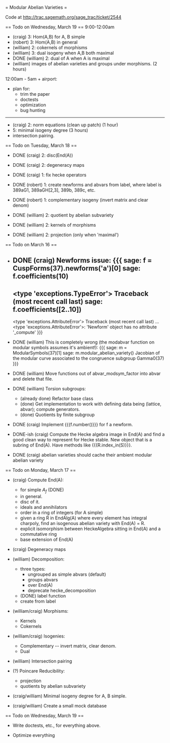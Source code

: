 = Modular Abelian Varieties =

Code at http://trac.sagemath.org/sage_trac/ticket/2544

== Todo on Wednesday, March 19 ==
9:00-12:00am
 * (craig)   3: Hom(A,B) for A, B simple
 * (robert)  3: Hom(A,B) in general
 * (william) 2: cokernels of morphisms
 * (william) 3: dual isogeny when A,B both maximal
 * DONE (william) 2: dual of A when A is maximal
 * (william) images of abelian varieties and groups under morphisms. (2 hours)

12:00am - 5am + airport:
 * plan for:
   * trim the paper
   * doctests
   * optimization
   * bug hunting


-------------------------------------------
 * (craig) 2: norm equations (clean up patch)  (1 hour)
 * 5: minimal isogeny degree    (3 hours)
 * intersection pairing. 

== Todo on Tuesday, March 18 ==

 * DONE (craig)   2: disc(End(A))
 * DONE (craig)   2: degeneracy maps
 * DONE (craig)   1: fix hecke operators

 * DONE (robert)  1: create newforms and abvars from label, where label is 389aG1, 389aGH[2,3], 389b, 389c, etc.
 * DONE (robert)  1: complementary isogeny (invert matrix and clear denom)

 * DONE (william) 2: quotient by abelian subvariety
 * DONE (william) 2: kernels of morphisms
 * DONE (william) 2: projection (only when 'maximal')



== Todo on March 16 ==

 * DONE (craig) Newforms issue:
   {{{
   sage: f = CuspForms(37).newforms('a')[0]
   sage: f.coefficients(10)
   ------------------------------------
   <type 'exceptions.TypeError'>             Traceback (most recent call last)
   sage: f.coefficients([2..10])
   ------------------------------------
   <type 'exceptions.AttributeError'>        Traceback (most recent call last)
   ...
   <type 'exceptions.AttributeError'>: 'Newform' object has no attribute '_compute'
   }}}

 * DONE (william) This is completely wrong (the modabvar function on modular symbols assumes it's ambient!):
   {{{
   sage: m = ModularSymbols(37)[1]
   sage: m.modular_abelian_variety()
   Jacobian of the modular curve associated to the congruence subgroup Gamma0(37)
   }}}

 * DONE (william) Move functions out of abvar_modsym_factor into abvar and delete that file. 

 * DONE (william) Torsion subgroups:
    * (already done) Refactor base class
    * (done) Get implementation to work with defining data being (lattice, abvar); compute generators. 
    * (done) Quotients by finite subgroup

 * DONE (craig) Implement {{{f.number()}}} for f a newform. 

 * DONE-ish (craig) Compute the Hecke algebra image in End(A) and find a good clean way to represent for Hecke stable.  New object that is a subring of End(A).   Have methods like {{{R.index_in(S)}}}.

 * DONE (craig) abelian varieties should cache their ambient modular abelian variety

== Todo on Monday, March 17 ==

 * (craig) Compute End(A):
     * for simple $A_f$ (DONE)
     * in general.
     * disc of it.
     * ideals and annihilators
     * order in a ring of integers (for A simple)
     * given a ring R in EndAlg(A) where every element has integral charpoly, find an isogenous abelian variety with End(A) = R.
     * explicit isomorphism between HeckeAlgebra sitting in End(A) and a commutative ring
     * base extension of End(A)

 * (craig) Degeneracy maps

 * (william) Decomposition:
    * three types:
        * ungrouped as simple abvars   (default)
        * groups abvars
        * over End(A)
        * deprecate hecke_decomposition
   * (DONE) label function
   * create from label

 * (william/craig) Morphisms:
    * Kernels
    * Cokernels

 * (william/craig) Isogenies:
    * Complementary -- invert matrix, clear denom. 
    * Dual
   
 * (william) Intersection pairing

 * (?) Poincare Reducibility:
    * projection
    * quotients by abelian subvariety

 * (craig/william) Minimal isogeny degree for A, B simple.

 * (craig/william) Create a small mock database
 



== Todo on Wednesday, March 19 ==


 * Write doctests, etc., for everything above.

 * Optimize everything
